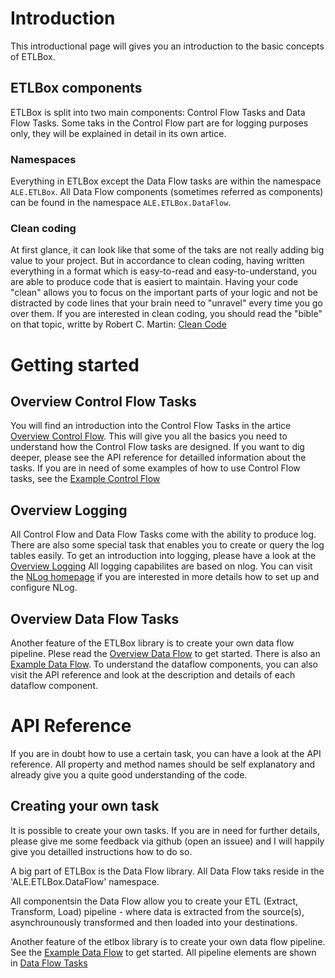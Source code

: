 # Introduction

This introductional page will gives you an introduction to the basic concepts of ETLBox.

## ETLBox components

ETLBox is split into two main components: Control Flow Tasks and Data Flow Tasks. Some taks in the Control Flow part are for logging purposes only, 
they will be explained in detail in its own artice.

### Namespaces

Everything in ETLBox except the Data Flow tasks are within the namespace `ALE.ETLBox`.
All Data Flow components (sometimes referred as components) can be found in the namespace `ALE.ETLBox.DataFlow`.

### Clean coding

At first glance, it can look like that some of the taks are not really adding big value to your project. But in accordance to clean coding, 
having written everything in a format which is easy-to-read and easy-to-understand, you are able to produce code that is easiert to maintain. Having your code "clean" 
allows you to focus on the important parts of your logic and not be distracted by code lines that your brain need to "unravel" every time you go over them.
If you are interested in clean coding, you should read the "bible" on that topic, writte by Robert C. Martin: [Clean Code](amazonlinkhere)

# Getting started

## Overview Control Flow Tasks

You will find an introduction into the Control Flow Tasks in the artice [Overview Control Flow](overview_controlflow.md).
This will give you all the basics you need to understand how the Control Flow tasks are designed.
If you want to dig deeper, please see the API reference for detailled information about the tasks. 
If you are in need of some examples of how to use Control Flow tasks, see the [Example Control Flow](example_controlflow.md)

## Overview Logging 

All Control Flow and Data Flow Tasks come with the ability to produce log. 
There are also some special task that enables you to create or query the log tables easily. 
To get an introduction into logging, please have a look at the [Overview Logging](overview_logging.md)
All logging capabilites are based on nlog. You can visit the [NLog homepage](nlog-project.org) if you are interested in more details how to set up and configure NLog.

## Overview Data Flow Tasks

Another feature of the ETLBox library is to create your own data flow pipeline. 
Plese read the [Overview Data Flow](overview_dataflow.md) to get started. There is also an [Example Data Flow](https://github.com/roadrunnerlenny/etlbox/wiki/Example-Data-Flow).
To understand the dataflow components, you can also visit the API reference and look at the description and details of each dataflow component.

# API Reference

If you are in doubt how to use a certain task, you can have a look at the API reference. All property and method names should be self explanatory and 
already give you a quite good understanding of the code.

## Creating your own task

It is possible to create your own tasks. If you are in need for further details, please give me some feedback via github (open an issuee) and 
I will happily give you detailled instructions how to do so. 


A big part of ETLBox is the Data Flow library. All Data Flow taks reside in the 'ALE.ETLBox.DataFlow' namespace.

All componentsin the Data Flow allow you to create your ETL (Extract, Transform, Load) pipeline - where data is extracted from the source(s), asynchrounously transformed and then loaded into your destinations.

Another feature of the etlbox library is to create your own data flow pipeline. See the [Example Data Flow](https://github.com/roadrunnerlenny/etlbox/wiki/Example-Data-Flow) to get started. All pipeline elements are shown in 
 [Data Flow Tasks](https://github.com/roadrunnerlenny/etlbox/wiki/Data-Flow-Tasks)








